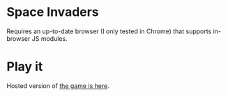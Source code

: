 # Space Invaders

Requires an up-to-date browser (I only tested in Chrome) that supports in-browser JS modules.

# Play it

Hosted version of [the game is here](https://thekevinscott.github.io/space-invaders/).
